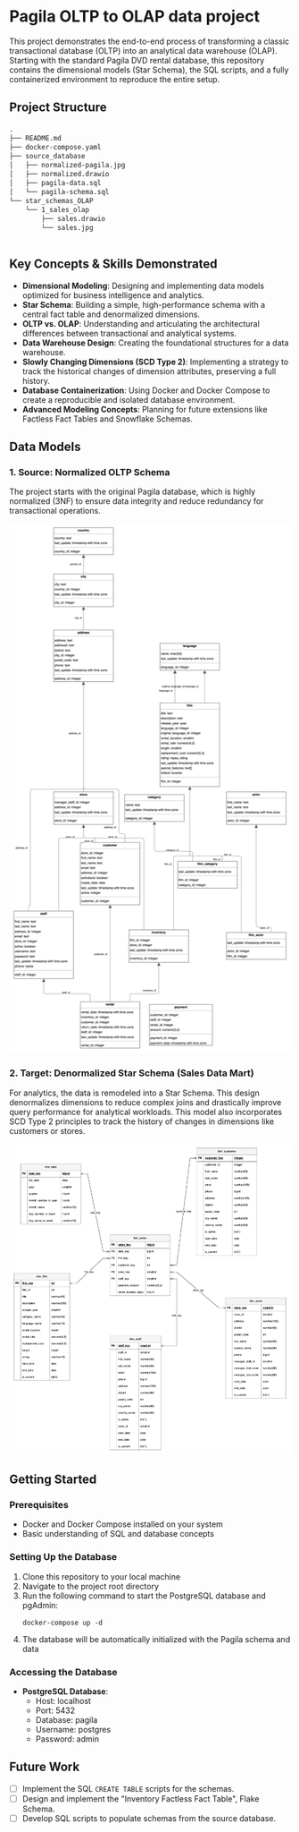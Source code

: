 # Pagila OLTP to OLAP data project

This project demonstrates the end-to-end process of transforming a classic transactional database (OLTP) into an analytical data warehouse (OLAP). Starting with the standard Pagila DVD rental database, this repository contains the dimensional models (Star Schema), the SQL scripts, and a fully containerized environment to reproduce the entire setup.

## Project Structure
```
.
├── README.md
├── docker-compose.yaml                    
├── source_database              
│   ├── normalized-pagila.jpg    
│   ├── normalized.drawio        
│   ├── pagila-data.sql          
│   └── pagila-schema.sql        
└── star_schemas_OLAP            
    └── 1_sales_olap             
        ├── sales.drawio         
        └── sales.jpg            
     
```


## Key Concepts & Skills Demonstrated

* **Dimensional Modeling**: Designing and implementing data models optimized for business intelligence and analytics.
* **Star Schema**: Building a simple, high-performance schema with a central fact table and denormalized dimensions.
* **OLTP vs. OLAP**: Understanding and articulating the architectural differences between transactional and analytical systems.
* **Data Warehouse Design**: Creating the foundational structures for a data warehouse.
* **Slowly Changing Dimensions (SCD Type 2)**: Implementing a strategy to track the historical changes of dimension attributes, preserving a full history.
* **Database Containerization**: Using Docker and Docker Compose to create a reproducible and isolated database environment.
* **Advanced Modeling Concepts**: Planning for future extensions like Factless Fact Tables and Snowflake Schemas.

## Data Models

### 1. Source: Normalized OLTP Schema
The project starts with the original Pagila database, which is highly normalized (3NF) to ensure data integrity and reduce redundancy for transactional operations.

<img src="https://github.com/NebylytsiaKyrylo/pagila_oltp_to_olap/blob/75dc20e5d294f26495aedeba291bfae8f818e7b3/source_database/normalized-pagila.jpg" alt="Normalized OLTP Schema"/>

### 2. Target: Denormalized Star Schema (Sales Data Mart)
For analytics, the data is remodeled into a Star Schema. This design denormalizes dimensions to reduce complex joins and drastically improve query performance for analytical workloads. This model also incorporates SCD Type 2 principles to track the history of changes in dimensions like customers or stores.

<img src="https://github.com/NebylytsiaKyrylo/pagila_oltp_to_olap/blob/75dc20e5d294f26495aedeba291bfae8f818e7b3/star_schemas_OLAP/1_sales_olap/sales.jpg" alt="Denormalized Star Schema (Sales Data Mart)"/>

## Getting Started

### Prerequisites
- Docker and Docker Compose installed on your system
- Basic understanding of SQL and database concepts

### Setting Up the Database
1. Clone this repository to your local machine
2. Navigate to the project root directory
3. Run the following command to start the PostgreSQL database and pgAdmin:
   ```
   docker-compose up -d
   ```
4. The database will be automatically initialized with the Pagila schema and data

### Accessing the Database
- **PostgreSQL Database**:
  - Host: localhost
  - Port: 5432
  - Database: pagila
  - Username: postgres
  - Password: admin
 
## Future Work
- [ ] Implement the SQL `CREATE TABLE` scripts for the schemas.
- [ ] Design and implement the "Inventory Factless Fact Table", Flake Schema.
- [ ] Develop SQL scripts to populate schemas from the source database.
